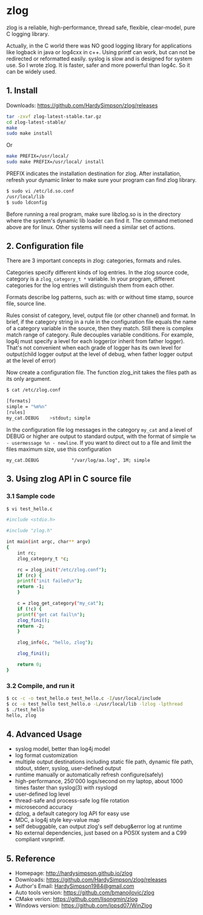 # zlog

zlog is a reliable, high-performance, thread safe, flexible, clear-model, pure C logging library.

Actually, in the C world there was NO good logging library for applications like logback in java or log4cxx in c++.
Using printf can work, but can not be redirected or reformatted easily. syslog is slow and is designed for system use.
So I wrote zlog.
It is faster, safer and more powerful than log4c. So it can be widely used.

## 1. Install

Downloads: <https://github.com/HardySimpson/zlog/releases>

```bash
tar -zxvf zlog-latest-stable.tar.gz
cd zlog-latest-stable/
make 
sudo make install
```

Or

```bash
make PREFIX=/usr/local/
sudo make PREFIX=/usr/local/ install
```

PREFIX indicates the installation destination for zlog. After installation, refresh your dynamic linker to make sure
your program can find zlog library.

```bash
$ sudo vi /etc/ld.so.conf
/usr/local/lib
$ sudo ldconfig
```

Before running a real program, make sure libzlog.so is in the directory where the system's dynamic lib loader can find
it. The command metioned above are for linux. Other systems will need a similar set of actions.

## 2. Configuration file

There are 3 important concepts in zlog: categories, formats and rules.

Categories specify different kinds of log entries. In the zlog source code, category is a `zlog_category_t *` variable.
In your program, different categories for the log entries will distinguish them from each other.

Formats describe log patterns, such as: with or without time stamp, source file, source line.

Rules consist of category, level, output file (or other channel) and format. In brief, if the category string in a rule
in the configuration file equals the name of a category variable in the source, then they match. Still there is complex
match range of category. Rule decouples variable conditions. For example, log4j must specify a level for each logger(or
inherit from father logger). That's not convenient when each grade of logger has its own level for output(child logger
output at the level of debug, when father logger output at the level of error)

Now create a configuration file. The function zlog_init takes the files path as its only argument.

```bash
$ cat /etc/zlog.conf

[formats]
simple = "%m%n"
[rules]
my_cat.DEBUG    >stdout; simple
```

In the configuration file log messages in the category `my_cat` and a level of DEBUG or higher are output to standard
output, with the format of simple `%m - usermessage %n - newline`. If you want to direct out to a file and limit the
files maximum size, use this configuration

```config
my_cat.DEBUG            "/var/log/aa.log", 1M; simple
```

## 3. Using zlog API in C source file

### 3.1 Sample code

```bash
$ vi test_hello.c

#include <stdio.h> 

#include "zlog.h"

int main(int argc, char** argv)
{
    int rc;
    zlog_category_t *c;

    rc = zlog_init("/etc/zlog.conf");
    if (rc) {
    printf("init failed\n");
    return -1;
    }

    c = zlog_get_category("my_cat");
    if (!c) {
    printf("get cat fail\n");
    zlog_fini();
    return -2;
    }

    zlog_info(c, "hello, zlog");

    zlog_fini();

    return 0;
}
```

### 3.2 Compile, and run it

```bash
$ cc -c -o test_hello.o test_hello.c -I/usr/local/include
$ cc -o test_hello test_hello.o -L/usr/local/lib -lzlog -lpthread
$ ./test_hello
hello, zlog
```

## 4. Advanced Usage

* syslog model, better than log4j model
* log format customization
* multiple output destinations including static file path, dynamic file path, stdout, stderr, syslog, user-defined
  output
* runtime manually or automatically refresh configure(safely)
* high-performance, 250'000 logs/second on my laptop, about 1000 times faster than syslog(3) with rsyslogd
* user-defined log level
* thread-safe and process-safe log file rotation
* microsecond accuracy
* dzlog, a default category log API for easy use
* MDC, a log4j style key-value map
* self debuggable, can output zlog's self debug&error log at runtime
* No external dependencies, just based on a POSIX system and a C99 compliant vsnprintf.

## 5. Reference

* Homepage: <http://hardysimpson.github.io/zlog>
* Downloads: <https://github.com/HardySimpson/zlog/releases>
* Author's Email: <HardySimpson1984@gmail.com>
* Auto tools version: <https://github.com/bmanojlovic/zlog>
* CMake verion: <https://github.com/lisongmin/zlog>
* Windows version: <https://github.com/lopsd07/WinZlog>
